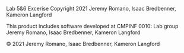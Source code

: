 Lab 5&6 Excerise
Copyright 2021 Jeremy Romano, Isaac Bredbenner, Kameron Langford

This product includes software developed at
CMPINF 0010: Lab group Jeremy Romano, Isaac Bredbenner, Kameron Langford

© 2021 Jeremy Romano, Isaac Bredbenner, Kameron Langford